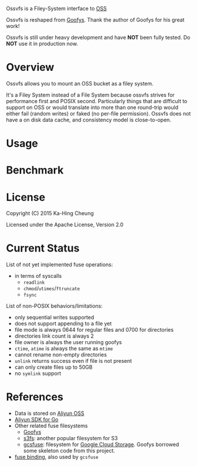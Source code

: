Ossvfs is a Filey-System interface to [OSS](http://www.aliyun.com/product/oss/)

Ossvfs is reshaped from [Goofys](https://github.com/kahing/goofys). Thank the author of Goofys for his great work!

Ossvfs is still under heavy development and have **NOT** been fully tested. Do **NOT**
use it in production now.

# Overview

Ossvfs allows you to mount an OSS bucket as a filey system.

It's a Filey System instead of a File System because ossvfs strives
for performance first and POSIX second. Particularly things that are
difficult to support on OSS or would translate into more than one
round-trip would either fail (random writes) or faked (no per-file
permission). Ossvfs does not have a on disk data cache, and
consistency model is close-to-open.

# Usage

# Benchmark

# License


Copyright (C) 2015 Ka-Hing Cheung

Licensed under the Apache License, Version 2.0

# Current Status

List of not yet implemented fuse operations:
  * in terms of syscalls
    * `readlink`
    * `chmod`/`utimes`/`ftruncate`
    * `fsync`

List of non-POSIX behaviors/limitations:
  * only sequential writes supported
  * does not support appending to a file yet
  * file mode is always 0644 for regular files and 0700 for directories
  * directories link count is always 2
  * file owner is always the user running goofys
  * `ctime`, `atime` is always the same as `mtime`
  * cannot rename non-empty directories
  * `unlink` returns success even if file is not present
  * can only create files up to 50GB
  * no `symlink` support

# References

  * Data is stored on [Aliyun OSS](http://www.aliyun.com/product/oss/)
  * [Aliyun SDK for Go](https://github.com/denverdino/aliyungo)
  * Other related fuse filesystems
    * [Goofys](https://github.com/kahing/goofys)
    * [s3fs](https://github.com/s3fs-fuse/s3fs-fuse): another popular filesystem for S3
    * [gcsfuse](https://github.com/googlecloudplatform/gcsfuse):
      filesystem for
      [Google Cloud Storage](https://cloud.google.com/storage/). Goofys
      borrowed some skeleton code from this project.
  * [fuse binding](https://github.com/jacobsa/fuse), also used by `gcsfuse`
